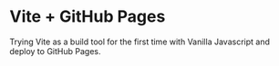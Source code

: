 # Vite + GitHub Pages

Trying Vite as a build tool for the first time with Vanilla Javascript and deploy to GitHub Pages.
